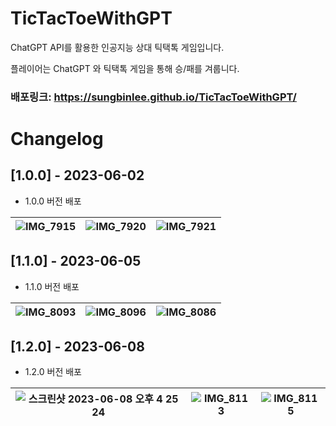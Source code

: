 # TicTacToeWithGPT
ChatGPT API를 활용한 인공지능 상대 틱택톡 게임입니다.

플레이어는 ChatGPT 와 틱택톡 게임을 통해 승/패를 겨룹니다.

### 배포링크: https://sungbinlee.github.io/TicTacToeWithGPT/ 

# Changelog

## [1.0.0] - 2023-06-02
-  1.0.0 버전 배포

![IMG_7915](https://github.com/sungbinlee/TicTacToeWithGPT/assets/52542229/42918aca-243b-4031-9dbf-f66de1b0f422) | ![IMG_7920](https://github.com/sungbinlee/TicTacToeWithGPT/assets/52542229/efbcb825-6f8c-43b9-b3ce-359fe113df38) | ![IMG_7921](https://github.com/sungbinlee/TicTacToeWithGPT/assets/52542229/3d7532ed-674c-4825-9666-ec431b2f5164)
---|---|---

## [1.1.0] - 2023-06-05
-  1.1.0 버전 배포

![IMG_8093](https://github.com/sungbinlee/TicTacToeWithGPT/assets/52542229/6df27dfa-94f0-46af-ad9c-a221afa4ca00) | ![IMG_8096](https://github.com/sungbinlee/TicTacToeWithGPT/assets/52542229/53c1a274-347c-4adc-b66f-cffd0343a7f6) | ![IMG_8086](https://github.com/sungbinlee/TicTacToeWithGPT/assets/52542229/c1abc493-6a35-4e83-b607-9bc108665519)
---|---|---

## [1.2.0] - 2023-06-08
-  1.2.0 버전 배포

<img alt="스크린샷 2023-06-08 오후 4 25 24" src="https://github.com/sungbinlee/TicTacToeWithGPT/assets/52542229/ceef517c-9bff-4fe1-b760-9792e1d92824"> | ![IMG_8113](https://github.com/sungbinlee/TicTacToeWithGPT/assets/52542229/daa35f7c-9851-4347-8753-da06b5b2bcad) | ![IMG_8115](https://github.com/sungbinlee/TicTacToeWithGPT/assets/52542229/acff491f-4acb-40bf-9710-d4989458ec1c)
---|---|---
